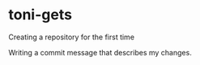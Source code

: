 # toni-gets
Creating a repository for the first time

Writing a commit message that describes my changes.
